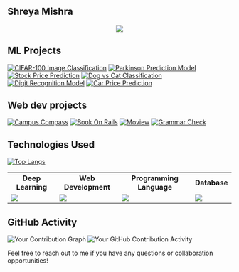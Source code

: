 ## Shreya Mishra
<p align="center">
  <a href="https://github.com/DenverCoder1/readme-typing-svg"><img src="https://readme-typing-svg.herokuapp.com?lines=Hi,+I'm+Shreya.;B-Tech+CSE+at+PES+University.;I+love+Machine+Learning+and+AI.;I+would+love+to+collaborate+with+people+who+share+similar+interests.;&width=800&height=80"></a>
</p>

## ML Projects

[![CIFAR-100 Image Classification](https://github-readme-stats.vercel.app/api/pin/?username=ishreya09&repo=CIFAR-100-Image-Classification&show_owner=true&theme=dark)](https://github.com/ishreya09/CIFAR-100-Image-Classification)
[![Parkinson Prediction Model](https://github-readme-stats.vercel.app/api/pin/?username=ishreya09&repo=Parkinson-Prediction-Model&show_owner=true&theme=dark)](https://github.com/ishreya09/Parkinson-Prediction-Model)
[![Stock Price Prediction](https://github-readme-stats.vercel.app/api/pin/?username=ishreya09&repo=Stock-Price-Prediction&show_owner=true&theme=dark)](https://github.com/ishreya09/Stock-Price-Prediction)
[![Dog vs Cat Classification](https://github-readme-stats.vercel.app/api/pin/?username=ishreya09&repo=Dog-vs-Cat-Classification&show_owner=true&theme=dark)](https://github.com/ishreya09/Dog-vs-Cat-Classification)
[![Digit Recognition Model](https://github-readme-stats.vercel.app/api/pin/?username=ishreya09&repo=Digit-recognition-model&show_owner=true&theme=dark)](https://github.com/ishreya09/Digit-recognition-model)
[![Car Price Prediction](https://github-readme-stats.vercel.app/api/pin/?username=ishreya09&repo=Car-Price-Prediction&show_owner=true&theme=dark)](https://github.com/ishreya09/Car-Price-Prediction)


## Web dev projects

[![Campus Compass](https://github-readme-stats.vercel.app/api/pin/?username=ishreya09&repo=Campus-Compass&show_owner=true&theme=dark)](https://github.com/ishreya09/Campus-Compass)
[![Book On Rails](https://github-readme-stats.vercel.app/api/pin/?username=ishreya09&repo=Book-On-Rails&show_owner=true&theme=dark)](https://github.com/ishreya09/Book-On-Rails)
[![Moview](https://github-readme-stats.vercel.app/api/pin/?username=ishreya09&repo=moview&show_owner=true&theme=dark)](https://github.com/ishreya09/moview)
[![Grammar Check](https://github-readme-stats.vercel.app/api/pin/?username=ishreya09&repo=GrammarCheck&show_owner=true&theme=dark)](https://github.com/ishreya09/GrammarCheck)

## Technologies Used

[![Top Langs](https://github-readme-stats.vercel.app/api/top-langs/?username=ishreya09&layout=compact&langs_count=5&theme=dark)](https://github.com/ishreya09)

<!-- Skills Table -->
<table>
<tr>
<td align="center" ><strong>Deep Learning</strong></td>
<td align="center" ><strong>Web Development</strong></td>
<td align="center" ><strong>Programming Language</strong></td>
<td align="center" ><strong>Database</strong></td>
</tr>
<tr>
<td><img src="https://skillicons.dev/icons?i=tensorflow,pytorch"/></td>
<td><img src="https://skillicons.dev/icons?i=html,css,javascript,bootstrap,django,react,nodejs,express"/></td>
<td><img src="https://skillicons.dev/icons?i=c,cpp,python,java"/></td>
<td><img src="https://skillicons.dev/icons?i=mongodb,mysql"/></td>
</tr>
</table>

## GitHub Activity

![Your Contribution Graph](https://github-readme-streak-stats.herokuapp.com/?user=ishreya09&theme=dark)
![Your GitHub Contribution Activity](https://github-readme-stats.vercel.app/api?username=ishreya09&theme=dark&show_icons=true)


Feel free to reach out to me if you have any questions or collaboration opportunities!
